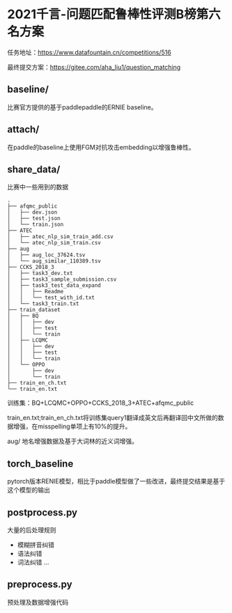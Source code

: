 # 2021千言-问题匹配鲁棒性评测B榜第六名方案
任务地址：https://www.datafountain.cn/competitions/516

最终提交方案：https://gitee.com/aha_liu1/question_matching

## baseline/
比赛官方提供的基于paddlepaddle的ERNIE baseline。

## attach/
在paddle的baseline上使用FGM对抗攻击embedding以增强鲁棒性。

## share_data/
比赛中一些用到的数据
```
.
├── afqmc_public
│   ├── dev.json
│   ├── test.json
│   └── train.json
├── ATEC
│   ├── atec_nlp_sim_train_add.csv
│   └── atec_nlp_sim_train.csv
├── aug
│   ├── aug_loc_37624.tsv
│   └── aug_similar_110389.tsv
├── CCKS_2018_3
│   ├── task3_dev.txt
│   ├── task3_sample_submission.csv
│   ├── task3_test_data_expand
│   │   ├── Readme
│   │   └── test_with_id.txt
│   └── task3_train.txt
├── train_dataset
│   ├── BQ
│   │   ├── dev
│   │   ├── test
│   │   └── train
│   ├── LCQMC
│   │   ├── dev
│   │   ├── test
│   │   └── train
│   └── OPPO
│       ├── dev
│       └── train
├── train_en_ch.txt
└── train_en.txt
```

训练集：BQ+LCQMC+OPPO+CCKS_2018_3+ATEC+afqmc_public

train_en.txt;train_en_ch.txt将训练集query1翻译成英文后再翻译回中文所做的数据增强，在misspelling单项上有10%的提升。

aug/ 地名增强数据及基于大词林的近义词增强。

## torch_baseline
pytorch版本RENIE模型，相比于paddle模型做了一些改进，最终提交结果是基于这个模型的输出

## postprocess.py

大量的后处理规则
* 模糊拼音纠错
* 语法纠错
* 词法纠错
...

## preprocess.py

预处理及数据增强代码
